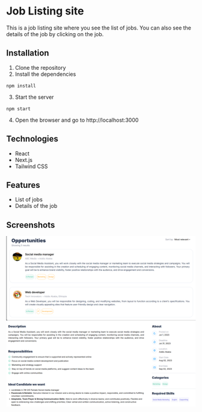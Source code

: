 # Job Listing site
This is a job listing site where you see the list of jobs. You can also see the details of the job by clicking on the job.

## Installation
1. Clone the repository
2. Install the dependencies
```shell
npm install
```
3. Start the server
```shell
npm start
```
4. Open the browser and go to http://localhost:3000

## Technologies
- React
- Next.js
- Tailwind CSS


## Features
- List of jobs
- Details of the job

## Screenshots
![Home](./public/screenshots/home.png)
![Job Details](./public/screenshots/detail.png)

